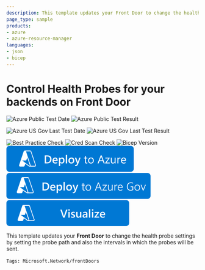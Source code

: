 ```yaml
---
description: This template updates your Front Door to change the health probe settings by setting the probe path and also the intervals in which the probes will be sent.
page_type: sample
products:
- azure
- azure-resource-manager
languages:
- json
- bicep
---
```

# Control Health Probes for your backends on Front Door

![Azure Public Test Date](https://azurequickstartsservice.blob.core.windows.net/badges/quickstarts/microsoft.network/front-door-health-probes/PublicLastTestDate.svg)
![Azure Public Test Result](https://azurequickstartsservice.blob.core.windows.net/badges/quickstarts/microsoft.network/front-door-health-probes/PublicDeployment.svg)

![Azure US Gov Last Test Date](https://azurequickstartsservice.blob.core.windows.net/badges/quickstarts/microsoft.network/front-door-health-probes/FairfaxLastTestDate.svg)
![Azure US Gov Last Test Result](https://azurequickstartsservice.blob.core.windows.net/badges/quickstarts/microsoft.network/front-door-health-probes/FairfaxDeployment.svg)

![Best Practice Check](https://azurequickstartsservice.blob.core.windows.net/badges/quickstarts/microsoft.network/front-door-health-probes/BestPracticeResult.svg)
![Cred Scan Check](https://azurequickstartsservice.blob.core.windows.net/badges/quickstarts/microsoft.network/front-door-health-probes/CredScanResult.svg)
![Bicep Version](https://azurequickstartsservice.blob.core.windows.net/badges/quickstarts/microsoft.network/front-door-health-probes/BicepVersion.svg)
[![Deploy To Azure](https://raw.githubusercontent.com/Azure/azure-quickstart-templates/master/1-CONTRIBUTION-GUIDE/images/deploytoazure.svg?sanitize=true)](https://portal.azure.com/#create/Microsoft.Template/uri/https%3A%2F%2Fraw.githubusercontent.com%2FAzure%2Fazure-quickstart-templates%2Fmaster%2Fquickstarts%2Fmicrosoft.network%2Ffront-door-health-probes%2Fazuredeploy.json)
[![Deploy To Azure US Gov](https://raw.githubusercontent.com/Azure/azure-quickstart-templates/master/1-CONTRIBUTION-GUIDE/images/deploytoazuregov.svg?sanitize=true)](https://portal.azure.us/#create/Microsoft.Template/uri/https%3A%2F%2Fraw.githubusercontent.com%2FAzure%2Fazure-quickstart-templates%2Fmaster%2Fquickstarts%2Fmicrosoft.network%2Ffront-door-health-probes%2Fazuredeploy.json)
[![Visualize](https://raw.githubusercontent.com/Azure/azure-quickstart-templates/master/1-CONTRIBUTION-GUIDE/images/visualizebutton.svg?sanitize=true)](http://armviz.io/#/?load=https%3A%2F%2Fraw.githubusercontent.com%2FAzure%2Fazure-quickstart-templates%2Fmaster%2Fquickstarts%2Fmicrosoft.network%2Ffront-door-health-probes%2Fazuredeploy.json)

This template updates your **Front Door** to change the health probe settings by setting the probe path and also the intervals in which the probes will be sent.

`Tags: Microsoft.Network/frontDoors`
